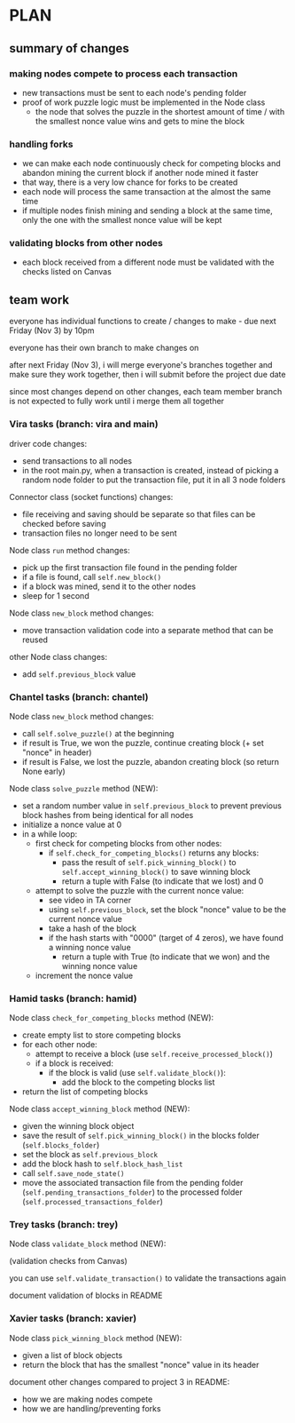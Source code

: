 # PLAN

## summary of changes

### making nodes compete to process each transaction

- new transactions must be sent to each node's pending folder
- proof of work puzzle logic must be implemented in the Node class
  - the node that solves the puzzle in the shortest amount of time / with the smallest nonce value wins and gets to mine the block

### handling forks

- we can make each node continuously check for competing blocks and abandon mining the current block if another node mined it faster
- that way, there is a very low chance for forks to be created
- each node will process the same transaction at the almost the same time
- if multiple nodes finish mining and sending a block at the same time, only the one with the smallest nonce value will be kept

### validating blocks from other nodes

- each block received from a different node must be validated with the checks listed on Canvas

## team work

everyone has individual functions to create / changes to make - due next Friday (Nov 3) by 10pm

everyone has their own branch to make changes on

after next Friday (Nov 3), i will merge everyone's branches together and make sure they work together, then i will submit before the project due date

since most changes depend on other changes, each team member branch is not expected to fully work until i merge them all together

### Vira tasks (branch: vira and main)

driver code changes:

- send transactions to all nodes
- in the root main.py, when a transaction is created, instead of picking a random node folder to put the transaction file, put it in all 3 node folders

Connector class (socket functions) changes:

- file receiving and saving should be separate so that files can be checked before saving
- transaction files no longer need to be sent

Node class `run` method changes:

- pick up the first transaction file found in the pending folder
- if a file is found, call `self.new_block()`
- if a block was mined, send it to the other nodes
- sleep for 1 second

Node class `new_block` method changes:

- move transaction validation code into a separate method that can be reused

other Node class changes:

- add `self.previous_block` value

### Chantel tasks (branch: chantel)

Node class `new_block` method changes:

- call `self.solve_puzzle()` at the beginning
- if result is True, we won the puzzle, continue creating block (+ set "nonce" in header)
- if result is False, we lost the puzzle, abandon creating block (so return None early)

Node class `solve_puzzle` method (NEW):

- set a random number value in `self.previous_block` to prevent previous block hashes from being identical for all nodes
- initialize a nonce value at 0
- in a while loop:
  - first check for competing blocks from other nodes:
    - if `self.check_for_competing_blocks()` returns any blocks:
      - pass the result of `self.pick_winning_block()` to `self.accept_winning_block()` to save winning block
      - return a tuple with False (to indicate that we lost) and 0
  - attempt to solve the puzzle with the current nonce value:
    - see video in TA corner
    - using `self.previous_block`, set the block "nonce" value to be the current nonce value
    - take a hash of the block
    - if the hash starts with "0000" (target of 4 zeros), we have found a winning nonce value
      - return a tuple with True (to indicate that we won) and the winning nonce value
  - increment the nonce value

### Hamid tasks (branch: hamid)

Node class `check_for_competing_blocks` method (NEW):

- create empty list to store competing blocks
- for each other node:
  - attempt to receive a block (use `self.receive_processed_block()`)
  - if a block is received:
    - if the block is valid (use `self.validate_block()`):
      - add the block to the competing blocks list
- return the list of competing blocks

Node class `accept_winning_block` method (NEW):

- given the winning block object
- save the result of `self.pick_winning_block()` in the blocks folder (`self.blocks_folder`)
- set the block as `self.previous_block`
- add the block hash to `self.block_hash_list`
- call `self.save_node_state()`
- move the associated transaction file from the pending folder (`self.pending_transactions_folder`) to the processed folder (`self.processed_transactions_folder`)

### Trey tasks (branch: trey)

Node class `validate_block` method (NEW):

(validation checks from Canvas)

you can use `self.validate_transaction()` to validate the transactions again

document validation of blocks in README

### Xavier tasks (branch: xavier)

Node class `pick_winning_block` method (NEW):

- given a list of block objects
- return the block that has the smallest "nonce" value in its header

document other changes compared to project 3 in README:

- how we are making nodes compete
- how we are handling/preventing forks

